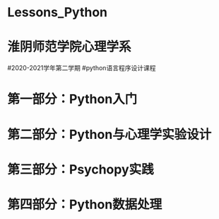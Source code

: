 # Lessons_Python
# 淮阴师范学院心理学系
#2020-2021学年第二学期 
#python语言程序设计课程 
# 第一部分：Python入门
# 第二部分：Python与心理学实验设计
# 第三部分：Psychopy实践
# 第四部分：Python数据处理
